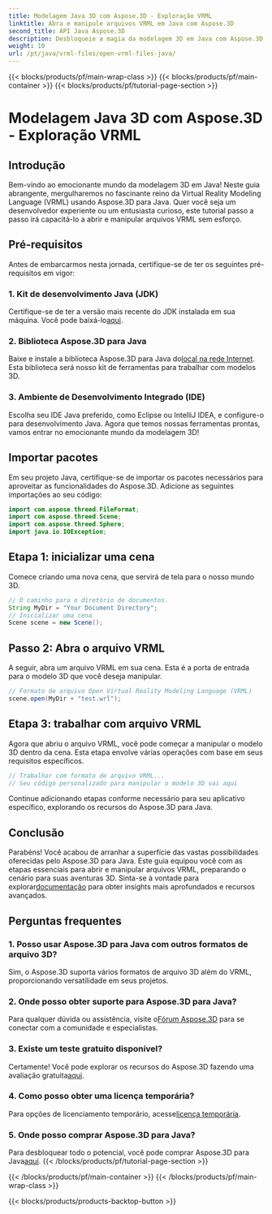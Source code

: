 ```yaml
---
title: Modelagem Java 3D com Aspose.3D - Exploração VRML
linktitle: Abra e manipule arquivos VRML em Java com Aspose.3D
second_title: API Java Aspose.3D
description: Desbloqueie a magia da modelagem 3D em Java com Aspose.3D. Abra e manipule arquivos VRML perfeitamente. Mergulhe em um mundo de possibilidades ilimitadas!
weight: 10
url: /pt/java/vrml-files/open-vrml-files-java/
---
```


{{< blocks/products/pf/main-wrap-class >}}
{{< blocks/products/pf/main-container >}}
{{< blocks/products/pf/tutorial-page-section >}}

# Modelagem Java 3D com Aspose.3D - Exploração VRML

## Introdução
Bem-vindo ao emocionante mundo da modelagem 3D em Java! Neste guia abrangente, mergulharemos no fascinante reino da Virtual Reality Modeling Language (VRML) usando Aspose.3D para Java. Quer você seja um desenvolvedor experiente ou um entusiasta curioso, este tutorial passo a passo irá capacitá-lo a abrir e manipular arquivos VRML sem esforço.
## Pré-requisitos
Antes de embarcarmos nesta jornada, certifique-se de ter os seguintes pré-requisitos em vigor:
### 1. Kit de desenvolvimento Java (JDK)
 Certifique-se de ter a versão mais recente do JDK instalada em sua máquina. Você pode baixá-lo[aqui](https://www.oracle.com/java/technologies/javase-downloads.html).
### 2. Biblioteca Aspose.3D para Java
Baixe e instale a biblioteca Aspose.3D para Java do[local na rede Internet](https://releases.aspose.com/3d/java/). Esta biblioteca será nosso kit de ferramentas para trabalhar com modelos 3D.
### 3. Ambiente de Desenvolvimento Integrado (IDE)
Escolha seu IDE Java preferido, como Eclipse ou IntelliJ IDEA, e configure-o para desenvolvimento Java.
Agora que temos nossas ferramentas prontas, vamos entrar no emocionante mundo da modelagem 3D!
## Importar pacotes
Em seu projeto Java, certifique-se de importar os pacotes necessários para aproveitar as funcionalidades do Aspose.3D. Adicione as seguintes importações ao seu código:
```java
import com.aspose.threed.FileFormat;
import com.aspose.threed.Scene;
import com.aspose.threed.Sphere;
import java.io.IOException;
```
## Etapa 1: inicializar uma cena
Comece criando uma nova cena, que servirá de tela para o nosso mundo 3D.
```java
// O caminho para o diretório de documentos.
String MyDir = "Your Document Directory";
// Inicializar uma cena
Scene scene = new Scene();
```
## Passo 2: Abra o arquivo VRML
A seguir, abra um arquivo VRML em sua cena. Esta é a porta de entrada para o modelo 3D que você deseja manipular.
```java
// Formato de arquivo Open Virtual Reality Modeling Language (VRML)
scene.open(MyDir + "test.wrl");
```
## Etapa 3: trabalhar com arquivo VRML
Agora que abriu o arquivo VRML, você pode começar a manipular o modelo 3D dentro da cena. Esta etapa envolve várias operações com base em seus requisitos específicos.
```java
// Trabalhar com formato de arquivo VRML...
// Seu código personalizado para manipular o modelo 3D vai aqui
```
Continue adicionando etapas conforme necessário para seu aplicativo específico, explorando os recursos do Aspose.3D para Java.
## Conclusão
Parabéns! Você acabou de arranhar a superfície das vastas possibilidades oferecidas pelo Aspose.3D para Java. Este guia equipou você com as etapas essenciais para abrir e manipular arquivos VRML, preparando o cenário para suas aventuras 3D.
 Sinta-se à vontade para explorar[documentação](https://reference.aspose.com/3d/java/) para obter insights mais aprofundados e recursos avançados.
## Perguntas frequentes
### 1. Posso usar Aspose.3D para Java com outros formatos de arquivo 3D?
Sim, o Aspose.3D suporta vários formatos de arquivo 3D além do VRML, proporcionando versatilidade em seus projetos.
### 2. Onde posso obter suporte para Aspose.3D para Java?
 Para qualquer dúvida ou assistência, visite o[Fórum Aspose.3D](https://forum.aspose.com/c/3d/18) para se conectar com a comunidade e especialistas.
### 3. Existe um teste gratuito disponível?
 Certamente! Você pode explorar os recursos do Aspose.3D fazendo uma avaliação gratuita[aqui](https://releases.aspose.com/).
### 4. Como posso obter uma licença temporária?
 Para opções de licenciamento temporário, acesse[licença temporária](https://purchase.aspose.com/temporary-license/).
### 5. Onde posso comprar Aspose.3D para Java?
 Para desbloquear todo o potencial, você pode comprar Aspose.3D para Java[aqui](https://purchase.aspose.com/buy).
{{< /blocks/products/pf/tutorial-page-section >}}

{{< /blocks/products/pf/main-container >}}
{{< /blocks/products/pf/main-wrap-class >}}

{{< blocks/products/products-backtop-button >}}
